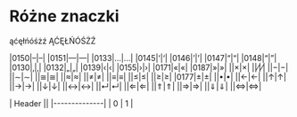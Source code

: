 # Różne znaczki

ąćęłńóśżź ĄĆĘŁŃÓŚŻŹ

|0150|–|&ndash;|
|0151|—|&mdash;|
|0133|…|&hellip;|
|0145|‘|&lsquo;|
|0146|’|&rsquo;|
|0147|“|&ldquo;|
|0148|“|&rdquo;|
|0130|‚|&sbquo;|
|0132|„|&bdquo;|
|0139|‹|&lsaquo;|
|0155|›|&rsaquo;|
|0171|«|&laquo;|
|0187|»|&raquo;|
||×|&times;|
||⁄|&frasl;|
||−|&minus;|
||∼|&sim;|
||≅|&cong;|
||≈|&asymp;|
||≠|&ne;|
||≡|&equiv;|
||≤|&le;|
||≥|&ge;|
|0177|±|&plusmn;|
||•|&bull;|
||←|&larr;|
||↑|&uarr;|
||→|&rarr;|
||↓|&darr;|
||↔|&harr;|
||↵|&crarr;|
||⇐|&lArr;|
||⇑|&uArr;|
||⇒|&rArr;|
||⇓|&dArr;|
||⇔|&hArr;|

| Header ||
|--------------|
| 0 | 1 |

